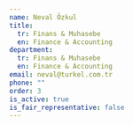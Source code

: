 ```yaml
---
name: Neval Özkul
title:
  tr: Finans & Muhasebe
  en: Finance & Accounting
department:
  tr: Finans & Muhasebe
  en: Finance & Accounting
email: neval@turkel.com.tr
phone: ""
order: 3
is_active: true
is_fair_representative: false
---
```

